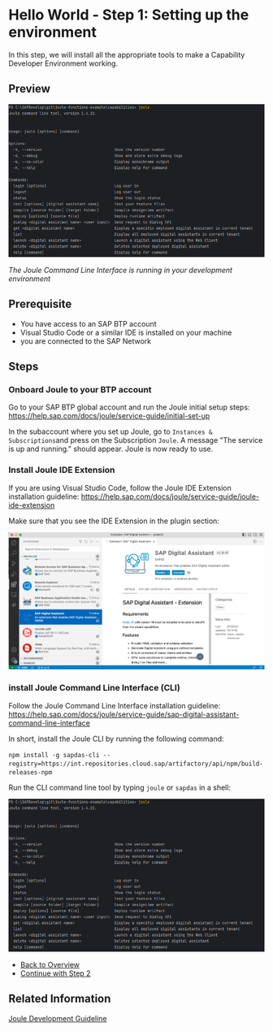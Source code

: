 # Hello World - Step 1: Setting up the environment

In this step, we will install all the appropriate tools to make a Capability Developer Environment working.

## Preview

![image](assets/preview.png)

*The Joule Command Line Interface is running in your development environment*

## Prerequisite
- You have access to an SAP BTP account
- Visual Studio Code or a similar IDE is installed on your machine
- you are connected to the SAP Network

## Steps

### Onboard Joule to your BTP account

Go to your SAP BTP global account and run the Joule initial setup steps:
https://help.sap.com/docs/joule/service-guide/initial-set-up

In the subaccount where you set up Joule, go to `Instances & Subscriptions`and press on the Subscription `Joule`.
A message "The service is up and running." should appear. Joule is now ready to use.

### Install Joule IDE Extension

If you are using Visual Studio Code, follow the Joule IDE Extension installation guideline:
https://help.sap.com/docs/joule/service-guide/joule-ide-extension

Make sure that you see the IDE Extension in the plugin section:

![image](assets/SAP.DAS.Wizard.png)

### install Joule Command Line Interface (CLI) 

Follow the Joule Command Line Interface installation guideline:
https://help.sap.com/docs/joule/service-guide/sap-digital-assistant-command-line-interface

In short, install the Joule CLI by running the following command:

```npm install -g sapdas-cli --registry=https://int.repositories.cloud.sap/artifactory/api/npm/build-releases-npm```

Run the CLI command line tool by typing `joule` or `sapdas` in a shell:

![image](assets/preview.png)

* [Back to Overview](../index.md)
* [Continue with Step 2](../step2/index.md)

## Related Information 

[Joule Development Guideline](https://help.sap.com/docs/joule/service-guide/development)